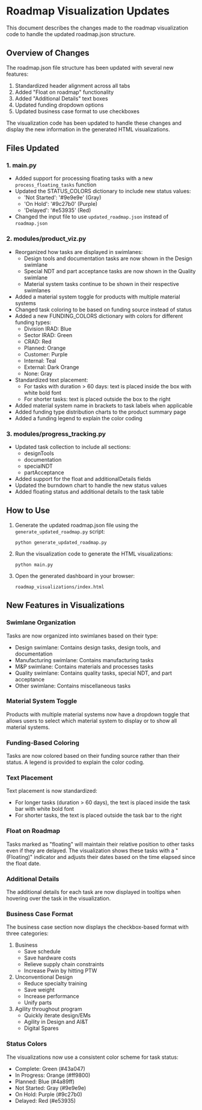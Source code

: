 # Roadmap Visualization Updates

This document describes the changes made to the roadmap visualization code to handle the updated roadmap.json structure.

## Overview of Changes

The roadmap.json file structure has been updated with several new features:
1. Standardized header alignment across all tabs
2. Added "Float on roadmap" functionality
3. Added "Additional Details" text boxes
4. Updated funding dropdown options
5. Updated business case format to use checkboxes

The visualization code has been updated to handle these changes and display the new information in the generated HTML visualizations.

## Files Updated

### 1. main.py

- Added support for processing floating tasks with a new `process_floating_tasks` function
- Updated the STATUS_COLORS dictionary to include new status values:
  - 'Not Started': '#9e9e9e' (Gray)
  - 'On Hold': '#9c27b0' (Purple)
  - 'Delayed': '#e53935' (Red)
- Changed the input file to use `updated_roadmap.json` instead of `roadmap.json`

### 2. modules/product_viz.py

- Reorganized how tasks are displayed in swimlanes:
  - Design tools and documentation tasks are now shown in the Design swimlane
  - Special NDT and part acceptance tasks are now shown in the Quality swimlane
  - Material system tasks continue to be shown in their respective swimlanes
- Added a material system toggle for products with multiple material systems
- Changed task coloring to be based on funding source instead of status
- Added a new FUNDING_COLORS dictionary with colors for different funding types:
  - Division IRAD: Blue
  - Sector IRAD: Green
  - CRAD: Red
  - Planned: Orange
  - Customer: Purple
  - Internal: Teal
  - External: Dark Orange
  - None: Gray
- Standardized text placement:
  - For tasks with duration > 60 days: text is placed inside the box with white bold font
  - For shorter tasks: text is placed outside the box to the right
- Added material system name in brackets to task labels when applicable
- Added funding type distribution charts to the product summary page
- Added a funding legend to explain the color coding

### 3. modules/progress_tracking.py

- Updated task collection to include all sections:
  - designTools
  - documentation
  - specialNDT
  - partAcceptance
- Added support for the float and additionalDetails fields
- Updated the burndown chart to handle the new status values
- Added floating status and additional details to the task table

## How to Use

1. Generate the updated roadmap.json file using the `generate_updated_roadmap.py` script:
   ```
   python generate_updated_roadmap.py
   ```

2. Run the visualization code to generate the HTML visualizations:
   ```
   python main.py
   ```

3. Open the generated dashboard in your browser:
   ```
   roadmap_visualizations/index.html
   ```

## New Features in Visualizations

### Swimlane Organization

Tasks are now organized into swimlanes based on their type:
- Design swimlane: Contains design tasks, design tools, and documentation
- Manufacturing swimlane: Contains manufacturing tasks
- M&P swimlane: Contains materials and processes tasks
- Quality swimlane: Contains quality tasks, special NDT, and part acceptance
- Other swimlane: Contains miscellaneous tasks

### Material System Toggle

Products with multiple material systems now have a dropdown toggle that allows users to select which material system to display or to show all material systems.

### Funding-Based Coloring

Tasks are now colored based on their funding source rather than their status. A legend is provided to explain the color coding.

### Text Placement

Text placement is now standardized:
- For longer tasks (duration > 60 days), the text is placed inside the task bar with white bold font
- For shorter tasks, the text is placed outside the task bar to the right

### Float on Roadmap

Tasks marked as "floating" will maintain their relative position to other tasks even if they are delayed. The visualization shows these tasks with a "(Floating)" indicator and adjusts their dates based on the time elapsed since the float date.

### Additional Details

The additional details for each task are now displayed in tooltips when hovering over the task in the visualization.

### Business Case Format

The business case section now displays the checkbox-based format with three categories:
1. Business
   - Save schedule
   - Save hardware costs
   - Relieve supply chain constraints
   - Increase Pwin by hitting PTW
2. Unconventional Design
   - Reduce specialty training
   - Save weight
   - Increase performance
   - Unify parts
3. Agility throughout program
   - Quickly iterate design/EMs
   - Agility in Design and AI&T
   - Digital Spares

### Status Colors

The visualizations now use a consistent color scheme for task status:
- Complete: Green (#43a047)
- In Progress: Orange (#ff9800)
- Planned: Blue (#4a89ff)
- Not Started: Gray (#9e9e9e)
- On Hold: Purple (#9c27b0)
- Delayed: Red (#e53935) 